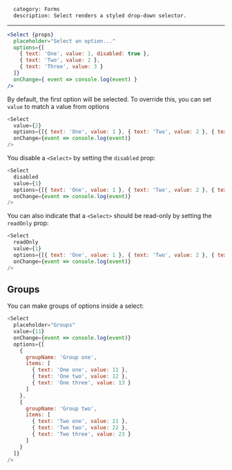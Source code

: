 ```meta
  category: Forms
  description: Select renders a styled drop-down selector.
```

---

```jsx
<Select {props}
  placeholder="Select an option..."
  options={[
    { text: 'One', value: 1, disabled: true },
    { text: 'Two', value: 2 },
    { text: 'Three', value: 3 }
  ]}
  onChange={ event => console.log(event) }
/>
```

By default, the first option will be selected. To override this, you can set `value`
to match a value from options

```js
<Select
  value={2}
  options={[{ text: 'One', value: 1 }, { text: 'Two', value: 2 }, { text: 'Three', value: 3 }]}
  onChange={event => console.log(event)}
/>
```

You disable a `<Select>` by setting the `disabled` prop:

```js
<Select
  disabled
  value={1}
  options={[{ text: 'One', value: 1 }, { text: 'Two', value: 2 }, { text: 'Three', value: 3 }]}
  onChange={event => console.log(event)}
/>
```

You can also indicate that a `<Select>` should be read-only by setting the `readOnly` prop:

```js
<Select
  readOnly
  value={1}
  options={[{ text: 'One', value: 1 }, { text: 'Two', value: 2 }, { text: 'Three', value: 3 }]}
  onChange={event => console.log(event)}
/>
```

## Groups

You can make groups of options inside a select:

```js
<Select
  placeholder="Groups"
  value={11}
  onChange={event => console.log(event)}
  options={[
    {
      groupName: 'Group one',
      items: [
        { text: 'One one', value: 11 },
        { text: 'One two', value: 12 },
        { text: 'One three', value: 13 }
      ]
    },
    {
      groupName: 'Group two',
      items: [
        { text: 'Two one', value: 21 },
        { text: 'Two two', value: 22 },
        { text: 'Two three', value: 23 }
      ]
    }
  ]}
/>
```

